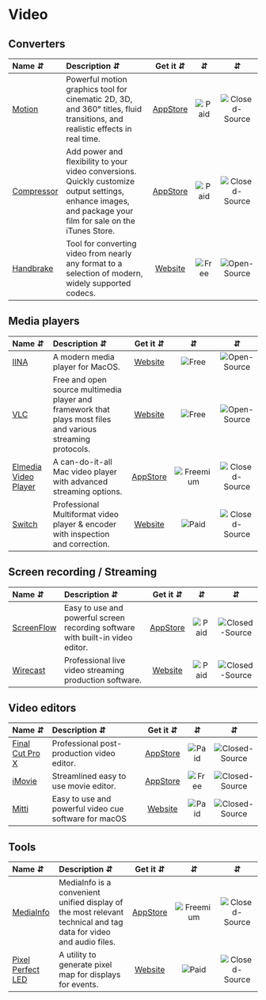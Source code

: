# Video

## Converters
| Name ⇵ | Description ⇵ | Get it ⇵ | ⇵ | ⇵ |
|:-------|:--------------|:--------:|:-:|:-:|
|[Motion](https://www.apple.com/final-cut-pro/motion/)| Powerful motion graphics tool for cinematic 2D, 3D, and 360° titles, fluid transitions, and realistic effects in real time.|[AppStore](https://apps.apple.com/us/app/motion/id434290957?mt=12)|![Paid](symbols/paid.svg "Paid")|![Closed-Source](symbols/closed.svg "Closed-Source")|
|[Compressor](https://www.apple.com/final-cut-pro/compressor/)| Add power and flexibility to your video conversions. Quickly customize output settings, enhance images, and package your film for sale on the iTunes Store.|[AppStore](https://apps.apple.com/us/app/compressor/id424390742?mt=12)|![Paid](symbols/paid.svg "Paid")|![Closed-Source](symbols/closed.svg "Closed-Source")|
|[Handbrake](https://handbrake.fr/)| Tool for converting video from nearly any format to a selection of modern, widely supported codecs.|[Website](https://handbrake.fr/)|![Free](symbols/free.svg "Free")|![Open-Source](symbols/open.svg "Open-Source")|


## Media players
| Name ⇵ | Description ⇵ | Get it ⇵ | ⇵ | ⇵ |
|:-------|:--------------|:--------:|:-:|:-:|
|[IINA](https://iina.io/)| A modern media player for MacOS.|[Website](https://iina.io/)|![Free](symbols/free.svg "Free")|![Open-Source](symbols/open.svg "Open-Source")|
|[VLC](http://www.videolan.org/)| Free and open source multimedia player and framework that plays most files and various streaming protocols.|[Website](http://www.videolan.org/)|![Free](symbols/free.svg "Free")|![Open-Source](symbols/open.svg "Open-Source")|
|[Elmedia Video Player](https://www.elmedia-video-player.com/)| A can-do-it-all Mac video player with advanced streaming options.|[AppStore](https://apps.apple.com/us/app/elmedia-video-player/id1044549675?mt=12)|![Freemium](symbols/freemium.svg "Freemium")|![Closed-Source](symbols/closed.svg "Closed-Source")|
|[Switch](http://www.telestream.net/switch/)| Professional Multiformat video player & encoder with inspection and correction.|[Website](http://www.telestream.net/switch/)|![Paid](symbols/paid.svg "Paid")|![Closed-Source](symbols/closed.svg "Closed-Source")|


## Screen recording / Streaming
| Name ⇵ | Description ⇵ | Get it ⇵ | ⇵ | ⇵ |
|:-------|:--------------|:--------:|:-:|:-:|
|[ScreenFlow](http://www.telestream.net/screenflow/)| Easy to use and powerful screen recording software with built-in video editor.|[AppStore](DownloadLink)|![Paid](symbols/paid.svg "Paid")|![Closed-Source](symbols/closed.svg "Closed-Source")|
|[Wirecast](http://www.telestream.net/wirecast/)| Professional live video streaming production software.|[Website](http://www.telestream.net/wirecast/)|![Paid](symbols/paid.svg "Paid")|![Closed-Source](symbols/closed.svg "Closed-Source")|


## Video editors
| Name ⇵ | Description ⇵ | Get it ⇵ | ⇵ | ⇵ |
|:-------|:--------------|:--------:|:-:|:-:|
|[Final Cut Pro X](https://www.apple.com/final-cut-pro/)| Professional post-production video editor.|[AppStore](https://apps.apple.com/us/app/final-cut-pro/id424389933?mt=12)|![Paid](symbols/paid.svg "Paid")|![Closed-Source](symbols/closed.svg "Closed-Source")|
|[iMovie](https://www.apple.com/imovie/)| Streamlined easy to use movie editor.|[AppStore](https://apps.apple.com/us/app/imovie/id408981434?mt=12)|![Free](symbols/free.svg "Free")|![Closed-Source](symbols/closed.svg "Closed-Source")|
|[Mitti](https://imimot.com/mitti/)| Easy to use and powerful video cue software for macOS|[Website](https://imimot.com/mitti/)|![Paid](symbols/paid.svg "Paid")|![Closed-Source](symbols/closed.svg "Closed-Source")|


## Tools
| Name ⇵ | Description ⇵ | Get it ⇵ | ⇵ | ⇵ |
|:-------|:--------------|:--------:|:-:|:-:|
|[MediaInfo](https://mediaarea.net/en/MediaInfo)| MediaInfo is a convenient unified display of the most relevant technical and tag data for video and audio files.|[AppStore](https://apps.apple.com/us/app/mediainfo/id510620098?mt=12)|![Freemium](symbols/freemium.svg "Freemium")|![Closed-Source](symbols/closed.svg "Closed-Source")|
|[Pixel Perfect LED](https://reddotlogics.com/product/pixel-perfect-led-single-license/)| A utility to generate pixel map for displays for events.|[Website](https://reddotlogics.com/product/pixel-perfect-led-single-license/)|![Paid](symbols/paid.svg "Paid")|![Closed-Source](symbols/closed.svg "Closed-Source")|
